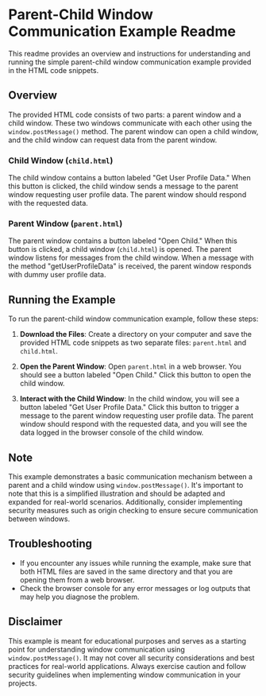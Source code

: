 # Parent-Child Window Communication Example Readme

This readme provides an overview and instructions for understanding and running the simple parent-child window communication example provided in the HTML code snippets.

## Overview

The provided HTML code consists of two parts: a parent window and a child window. These two windows communicate with each other using the `window.postMessage()` method. The parent window can open a child window, and the child window can request data from the parent window.

### Child Window (`child.html`)

The child window contains a button labeled "Get User Profile Data." When this button is clicked, the child window sends a message to the parent window requesting user profile data. The parent window should respond with the requested data.

### Parent Window (`parent.html`)

The parent window contains a button labeled "Open Child." When this button is clicked, a child window (`child.html`) is opened. The parent window listens for messages from the child window. When a message with the method "getUserProfileData" is received, the parent window responds with dummy user profile data.

## Running the Example

To run the parent-child window communication example, follow these steps:

1. **Download the Files**: Create a directory on your computer and save the provided HTML code snippets as two separate files: `parent.html` and `child.html`.

2. **Open the Parent Window**: Open `parent.html` in a web browser. You should see a button labeled "Open Child." Click this button to open the child window.

3. **Interact with the Child Window**: In the child window, you will see a button labeled "Get User Profile Data." Click this button to trigger a message to the parent window requesting user profile data. The parent window should respond with the requested data, and you will see the data logged in the browser console of the child window.

## Note

This example demonstrates a basic communication mechanism between a parent and a child window using `window.postMessage()`. It's important to note that this is a simplified illustration and should be adapted and expanded for real-world scenarios. Additionally, consider implementing security measures such as origin checking to ensure secure communication between windows.

## Troubleshooting

- If you encounter any issues while running the example, make sure that both HTML files are saved in the same directory and that you are opening them from a web browser.
- Check the browser console for any error messages or log outputs that may help you diagnose the problem.

## Disclaimer

This example is meant for educational purposes and serves as a starting point for understanding window communication using `window.postMessage()`. It may not cover all security considerations and best practices for real-world applications. Always exercise caution and follow security guidelines when implementing window communication in your projects.
